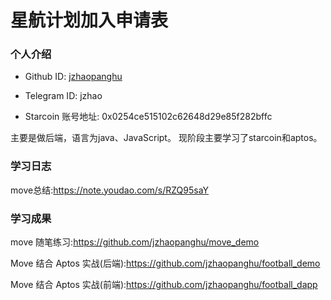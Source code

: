 

# 星航计划加入申请表


### 个人介绍

* Github ID: [jzhaopanghu](https://github.com/jzhaopanghu)

* Telegram ID: jzhao

* Starcoin 账号地址: 0x0254ce515102c62648d29e85f282bffc

主要是做后端，语言为java、JavaScript。
现阶段主要学习了starcoin和aptos。

### 学习日志

move总结:https://note.youdao.com/s/RZQ95saY


### 学习成果

move 随笔练习:https://github.com/jzhaopanghu/move_demo

Move 结合 Aptos 实战(后端):https://github.com/jzhaopanghu/football_demo

Move 结合 Aptos 实战(前端):https://github.com/jzhaopanghu/football_dapp





